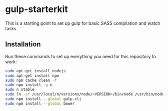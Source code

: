 # gulp-starterkit

This is a starting point to set up gulp for basic SASS compilation and watch tasks.

## Installation

Run these commands to set up everything you need for this repository to work:

```bash
sudo apt-get install nodejs
sudo apt-get install npm
sudo npm cache clean -f
sudo npm install -g n
sudo n stable
sudo ln -sf /usr/local/n/versions/node/<VERSION>/bin/node /usr/bin/node 
sudo npm install --global gulp-cli
sudo npm install --global bower
```